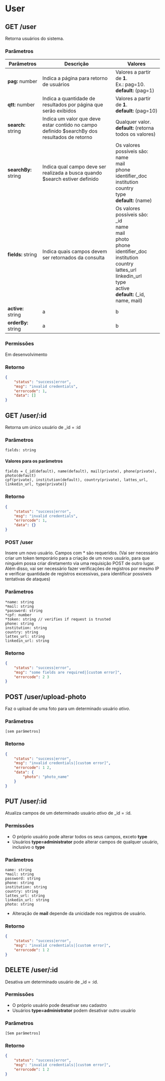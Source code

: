 # User

## GET /user 

Retorna usuários do sistema.

### Parâmetros

Parâmetros | Descrição | Valores
-----------|-----------|-----------
**pag:** number | Indica a página para retorno de usuários | Valores a partir de **1**.<br>Ex.: pag=10.<br>**default:** (pag=1)
**qtt:** number | Indica a quantidade de resultados por página que serão exibidos | Valores a partir de **1**.<br>**default:** (pag=10)
**search:** string | Indica um valor que deve estar contido no campo definido $searchBy dos resultados de retorno | Qualquer valor.<br>**default:** (retorna todos os valores)
**searchBy:** string | Indica qual campo deve ser realizada a busca quando $search estiver definido | Os valores possíveis são:<br>name<br>mail<br>phone<br>identifier_doc<br>institution<br>country<br>type<br>**default:** (name)
**fields:** string | Indica quais campos devem ser retornados da consulta | Os valores possíveis são: <br>_id<br>name<br>mail<br>photo<br>phone<br>identifier_doc<br>institution<br>country<br>lattes_url<br>linkedin_url<br>type<br>active<br>**default:** (_id, name, mail)
**active:** string | a | b 
**orderBy:** string | a | b

### Permissões
Em desenvolvimento

### Retorno

~~~ json
{
    "status": "success|error",
    "msg": "invalid credentials",
    "errorcode": 1,
    "data": []
}
~~~

## GET /user/:id

Retorna um único usuário de _id = :id

### Parâmetros
~~~
fields: string
~~~

#### Valores para os parâmetros
~~~
fields = {_id(default), name(default), mail(private), phone(private), photo(default) 
cpf(private), institution(default), country(private), lattes_url, linkedin_url, type(private)}
~~~

### Retorno

~~~ json
{
    "status": "success|error",
    "msg": "invalid credentials",
    "errorcode": 1,
    "data": {}
}
~~~

### POST /user

Insere um novo usuário. Campos com * são requeridos.
(Vai ser necessário criar um token temporário para a criação de um novo usuário, para que ninguém possa criar diretamento
via uma requisição POST de outro lugar. Além disso, vai ser necessário fazer verificações de registros por mesmo IP e 
verificar quantidade de registros excessivas, para identificar possíveis tentativas de ataques)

### Parâmetros
~~~
*name: string
*mail: string
*password: string
*cpf: number
*token: string // verifies if request is trusted
phone: string
institution: string
country: string
lattes_url: string
linkedin_url: string
~~~

### Retorno

~~~ json
{
    "status": "success|error",
    "msg": "some fields are required|[custom error]",
    "errorcode": 2 3
}
~~~

## POST /user/upload-photo

Faz o upload de uma foto para um determinado usuário *ativo*.

### Parâmetros
~~~
[sem parâmetros]
~~~

### Retorno

~~~ json
{
    "status": "success|error",
    "msg": "invalid credentials|[custom error]",
    "errorcode": 1 2,
    "data": { 
        "photo": "photo_name"
    }
}
~~~

## PUT /user/:id

Atualiza campos de um determinado usuário *ativo* de _id = :id.

### Permissões

- O próprio usuário pode alterar todos os seus campos, exceto **type**
- Usuários **type=administrator** pode alterar campos de qualquer usuário, inclusivo o **type**

### Parâmetros
~~~
name: string
*mail: string
password: string
phone: string
institution: string
country: string
lattes_url: string
linkedin_url: string
photo: string
~~~

- Alteração de **mail** depende da unicidade nos registros de usuário.

### Retorno

~~~ json
{
    "status": "success|error",
    "msg": "invalid credentials|[custom error]",
    "errorcode": 1 2
}
~~~

## DELETE /user/:id

Desativa um determinado usuário de _id = :id.

### Permissões

- O próprio usuário pode desativar seu cadastro
- Usuários **type=administrator** podem desativar outro usuário

### Parâmetros
~~~
[Sem parâmetros]
~~~

### Retorno

~~~ json
{
    "status": "success|error",
    "msg": "invalid credentials|[custom error]",
    "errorcode": 1 2
}
~~~